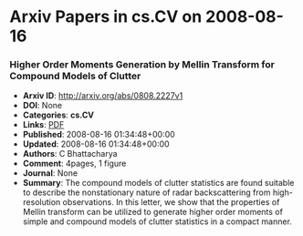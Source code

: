 # Arxiv Papers in cs.CV on 2008-08-16
### Higher Order Moments Generation by Mellin Transform for Compound Models of Clutter
- **Arxiv ID**: http://arxiv.org/abs/0808.2227v1
- **DOI**: None
- **Categories**: **cs.CV**
- **Links**: [PDF](http://arxiv.org/pdf/0808.2227v1)
- **Published**: 2008-08-16 01:34:48+00:00
- **Updated**: 2008-08-16 01:34:48+00:00
- **Authors**: C Bhattacharya
- **Comment**: 4pages, 1 figure
- **Journal**: None
- **Summary**: The compound models of clutter statistics are found suitable to describe the nonstationary nature of radar backscattering from high-resolution observations. In this letter, we show that the properties of Mellin transform can be utilized to generate higher order moments of simple and compound models of clutter statistics in a compact manner.



